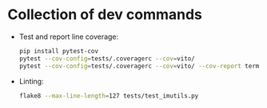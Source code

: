# Collection of dev commands
* Test and report line coverage:
  ```bash
  pip install pytest-cov
  pytest --cov-config=tests/.coveragerc --cov=vito/
  pytest --cov-config=tests/.coveragerc --cov=vito/ --cov-report term-missing
  ```
* Linting:
  ```bash
  flake8 --max-line-length=127 tests/test_imutils.py
  ```
